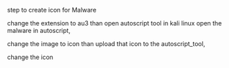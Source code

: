 step to create icon for Malware

change the extension to au3
than open autoscript tool in kali linux 
open the malware in autoscript,

change the image to icon than upload that icon to the autoscript_tool,

change the icon
